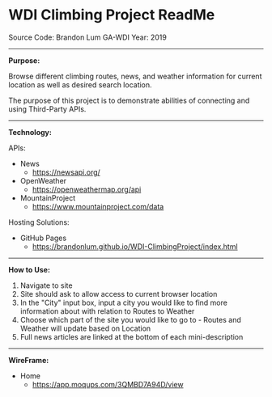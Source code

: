 WDI Climbing Project ReadMe
=======================================

Source Code: Brandon Lum
GA-WDI
Year: 2019

--------
**Purpose:**

Browse different climbing routes, news, and weather information for current location as well as desired search location.

The purpose of this project is to demonstrate abilities of connecting and using Third-Party APIs. 

--------
**Technology:**

APIs:
* News
  * https://newsapi.org/
* OpenWeather
  * https://openweathermap.org/api
* MountainProject
  * https://www.mountainproject.com/data
  
Hosting Solutions:
* GitHub Pages
  * https://brandonlum.github.io/WDI-ClimbingProject/index.html


--------
**How to Use:**

1) Navigate to site
2) Site should ask to allow access to current browser location
3) In the "City" input box, input a city you would like to find more information about with relation to Routes to Weather
4) Choose which part of the site you would like to go to - Routes and Weather will update based on Location
5) Full news articles are linked at the bottom of each mini-description


--------
**WireFrame:**

* Home
  * https://app.moqups.com/3QMBD7A94D/view
  
  







